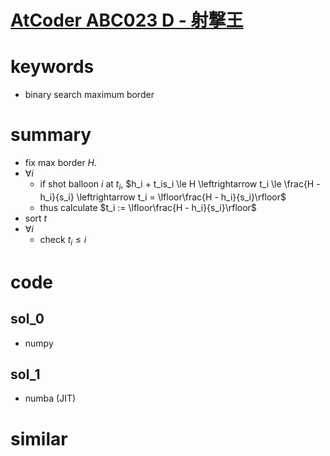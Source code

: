 # [AtCoder ABC023 D - 射撃王](https://atcoder.jp/contests/abc023/tasks/abc023_d)


# keywords 
- binary search maximum border


# summary
- fix max border $H$.
- $\forall{i}$
  - if shot balloon $i$ at $t_i$, $h_i + t_is_i \le H \leftrightarrow t_i \le \frac{H - h_i}{s_i} \leftrightarrow t_i = \lfloor\frac{H - h_i}{s_i}\rfloor$
  - thus calculate $t_i := \lfloor\frac{H - h_i}{s_i}\rfloor$
- sort $t$
- $\forall{i}$
  - check $t_i \le i$
  

# code 
## sol_0
- numpy 


## sol_1
- numba (JIT) 

# similar 
